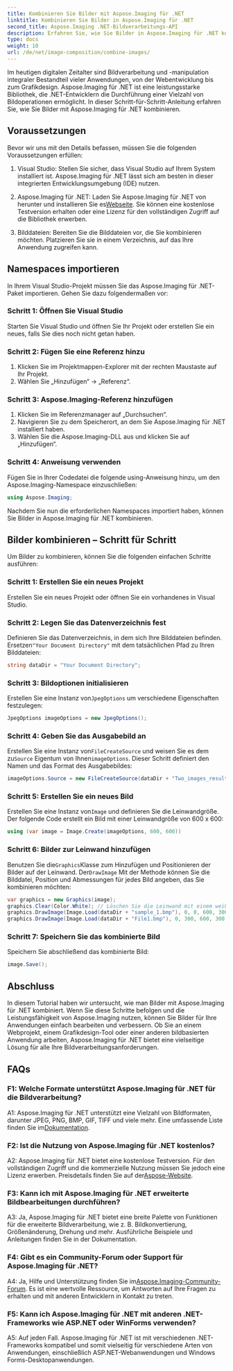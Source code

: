 ```yaml
---
title: Kombinieren Sie Bilder mit Aspose.Imaging für .NET
linktitle: Kombinieren Sie Bilder in Aspose.Imaging für .NET
second_title: Aspose.Imaging .NET-Bildverarbeitungs-API
description: Erfahren Sie, wie Sie Bilder in Aspose.Imaging für .NET kombinieren. Eine Schritt-für-Schritt-Anleitung zur leistungsstarken Bildverarbeitung.
type: docs
weight: 10
url: /de/net/image-composition/combine-images/
---
```

Im heutigen digitalen Zeitalter sind Bildverarbeitung und -manipulation integraler Bestandteil vieler Anwendungen, von der Webentwicklung bis zum Grafikdesign. Aspose.Imaging für .NET ist eine leistungsstarke Bibliothek, die .NET-Entwicklern die Durchführung einer Vielzahl von Bildoperationen ermöglicht. In dieser Schritt-für-Schritt-Anleitung erfahren Sie, wie Sie Bilder mit Aspose.Imaging für .NET kombinieren. 

## Voraussetzungen

Bevor wir uns mit den Details befassen, müssen Sie die folgenden Voraussetzungen erfüllen:

1. Visual Studio: Stellen Sie sicher, dass Visual Studio auf Ihrem System installiert ist. Aspose.Imaging für .NET lässt sich am besten in dieser integrierten Entwicklungsumgebung (IDE) nutzen.

2.  Aspose.Imaging für .NET: Laden Sie Aspose.Imaging für .NET von herunter und installieren Sie es[Webseite](https://releases.aspose.com/imaging/net/). Sie können eine kostenlose Testversion erhalten oder eine Lizenz für den vollständigen Zugriff auf die Bibliothek erwerben.

3. Bilddateien: Bereiten Sie die Bilddateien vor, die Sie kombinieren möchten. Platzieren Sie sie in einem Verzeichnis, auf das Ihre Anwendung zugreifen kann.

## Namespaces importieren

In Ihrem Visual Studio-Projekt müssen Sie das Aspose.Imaging für .NET-Paket importieren. Gehen Sie dazu folgendermaßen vor:

### Schritt 1: Öffnen Sie Visual Studio

Starten Sie Visual Studio und öffnen Sie Ihr Projekt oder erstellen Sie ein neues, falls Sie dies noch nicht getan haben.

### Schritt 2: Fügen Sie eine Referenz hinzu

1. Klicken Sie im Projektmappen-Explorer mit der rechten Maustaste auf Ihr Projekt.
2. Wählen Sie „Hinzufügen“ -> „Referenz“.

### Schritt 3: Aspose.Imaging-Referenz hinzufügen

1. Klicken Sie im Referenzmanager auf „Durchsuchen“.
2. Navigieren Sie zu dem Speicherort, an dem Sie Aspose.Imaging für .NET installiert haben.
3. Wählen Sie die Aspose.Imaging-DLL aus und klicken Sie auf „Hinzufügen“.

### Schritt 4: Anweisung verwenden

Fügen Sie in Ihrer Codedatei die folgende using-Anweisung hinzu, um den Aspose.Imaging-Namespace einzuschließen:

```csharp
using Aspose.Imaging;
```

Nachdem Sie nun die erforderlichen Namespaces importiert haben, können Sie Bilder in Aspose.Imaging für .NET kombinieren.

## Bilder kombinieren – Schritt für Schritt

Um Bilder zu kombinieren, können Sie die folgenden einfachen Schritte ausführen:

### Schritt 1: Erstellen Sie ein neues Projekt

Erstellen Sie ein neues Projekt oder öffnen Sie ein vorhandenes in Visual Studio.

### Schritt 2: Legen Sie das Datenverzeichnis fest

 Definieren Sie das Datenverzeichnis, in dem sich Ihre Bilddateien befinden. Ersetzen`"Your Document Directory"` mit dem tatsächlichen Pfad zu Ihren Bilddateien:

```csharp
string dataDir = "Your Document Directory";
```

### Schritt 3: Bildoptionen initialisieren

 Erstellen Sie eine Instanz von`JpegOptions` um verschiedene Eigenschaften festzulegen:

```csharp
JpegOptions imageOptions = new JpegOptions();
```

### Schritt 4: Geben Sie das Ausgabebild an

 Erstellen Sie eine Instanz von`FileCreateSource` und weisen Sie es dem zu`Source` Eigentum von Ihnen`imageOptions`. Dieser Schritt definiert den Namen und das Format des Ausgabebildes:

```csharp
imageOptions.Source = new FileCreateSource(dataDir + "Two_images_result_out.bmp", false);
```

### Schritt 5: Erstellen Sie ein neues Bild

 Erstellen Sie eine Instanz von`Image` und definieren Sie die Leinwandgröße. Der folgende Code erstellt ein Bild mit einer Leinwandgröße von 600 x 600:

```csharp
using (var image = Image.Create(imageOptions, 600, 600))
```

### Schritt 6: Bilder zur Leinwand hinzufügen

 Benutzen Sie die`Graphics`Klasse zum Hinzufügen und Positionieren der Bilder auf der Leinwand. Der`DrawImage` Mit der Methode können Sie die Bilddatei, Position und Abmessungen für jedes Bild angeben, das Sie kombinieren möchten:

```csharp
var graphics = new Graphics(image);
graphics.Clear(Color.White); // Löschen Sie die Leinwand mit einem weißen Hintergrund.
graphics.DrawImage(Image.Load(dataDir + "sample_1.bmp"), 0, 0, 600, 300); // Erstes Bild.
graphics.DrawImage(Image.Load(dataDir + "File1.bmp"), 0, 300, 600, 300);    // Zweites Bild.
```

### Schritt 7: Speichern Sie das kombinierte Bild

Speichern Sie abschließend das kombinierte Bild:

```csharp
image.Save();
```

## Abschluss

In diesem Tutorial haben wir untersucht, wie man Bilder mit Aspose.Imaging für .NET kombiniert. Wenn Sie diese Schritte befolgen und die Leistungsfähigkeit von Aspose.Imaging nutzen, können Sie Bilder für Ihre Anwendungen einfach bearbeiten und verbessern. Ob Sie an einem Webprojekt, einem Grafikdesign-Tool oder einer anderen bildbasierten Anwendung arbeiten, Aspose.Imaging für .NET bietet eine vielseitige Lösung für alle Ihre Bildverarbeitungsanforderungen.

## FAQs

### F1: Welche Formate unterstützt Aspose.Imaging für .NET für die Bildverarbeitung?

 A1: Aspose.Imaging für .NET unterstützt eine Vielzahl von Bildformaten, darunter JPEG, PNG, BMP, GIF, TIFF und viele mehr. Eine umfassende Liste finden Sie im[Dokumentation](https://reference.aspose.com/imaging/net/).

### F2: Ist die Nutzung von Aspose.Imaging für .NET kostenlos?

 A2: Aspose.Imaging für .NET bietet eine kostenlose Testversion. Für den vollständigen Zugriff und die kommerzielle Nutzung müssen Sie jedoch eine Lizenz erwerben. Preisdetails finden Sie auf der[Aspose-Website](https://purchase.aspose.com/buy).

### F3: Kann ich mit Aspose.Imaging für .NET erweiterte Bildbearbeitungen durchführen?

A3: Ja, Aspose.Imaging für .NET bietet eine breite Palette von Funktionen für die erweiterte Bildverarbeitung, wie z. B. Bildkonvertierung, Größenänderung, Drehung und mehr. Ausführliche Beispiele und Anleitungen finden Sie in der Dokumentation.

### F4: Gibt es ein Community-Forum oder Support für Aspose.Imaging für .NET?

 A4: Ja, Hilfe und Unterstützung finden Sie im[Aspose.Imaging-Community-Forum](https://forum.aspose.com/). Es ist eine wertvolle Ressource, um Antworten auf Ihre Fragen zu erhalten und mit anderen Entwicklern in Kontakt zu treten.

### F5: Kann ich Aspose.Imaging für .NET mit anderen .NET-Frameworks wie ASP.NET oder WinForms verwenden?

A5: Auf jeden Fall. Aspose.Imaging für .NET ist mit verschiedenen .NET-Frameworks kompatibel und somit vielseitig für verschiedene Arten von Anwendungen, einschließlich ASP.NET-Webanwendungen und Windows Forms-Desktopanwendungen.